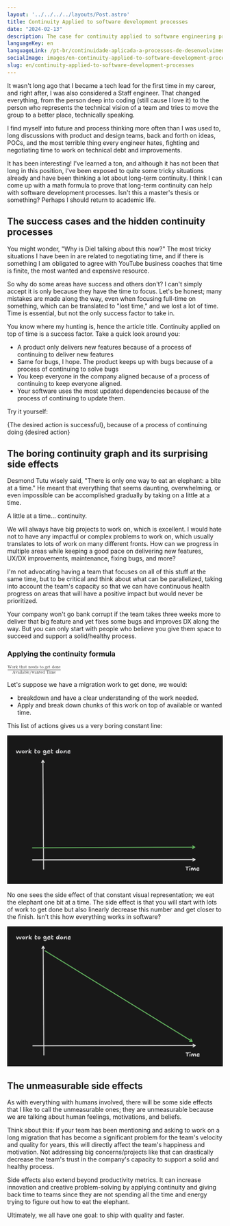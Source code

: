 ```yaml
---
layout: '../../../../layouts/Post.astro'
title: Continuity Applied to software development processes
date: "2024-02-13"
description: The case for continuity applied to software engineering processes
languageKey: en
languageLink: /pt-br/continuidade-aplicada-a-processos-de-desenvolvimento-de-software
socialImage: images/en-continuity-applied-to-software-development-processes.png
slug: en/continuity-applied-to-software-development-processes
---
```


It wasn't long ago that I became a tech lead for the first time in my career, and right after, I was also considered a Staff engineer. That changed everything, from the person deep into coding (still cause I love it) to the person who represents the technical vision of a team and tries to move the group to a better place, technically speaking. 

I find myself into future and process thinking more often than I was used to, long discussions with product and design teams, back and forth on ideas, POCs, and the most terrible thing every engineer hates, fighting and negotiating time to work on technical debt and improvements.

It has been interesting! I've learned a ton, and although it has not been that long in this position, I've been exposed to quite some tricky situations already and have been thinking a lot about long-term continuity. I think I can come up with a math formula to prove that long-term continuity can help with software development processes. Isn't this a master's thesis or something? Perhaps I should return to academic life. 

<h2 class="subtitle--separator">The success cases and the hidden continuity processes</h2>

You might wonder, "Why is Diel talking about this now?" The most tricky situations I have been in are related to negotiating time, and if there is something I am obligated to agree with YouTube business coaches that time is finite, the most wanted and expensive resource.

So why do some areas have success and others don't? I can't simply accept it is only because they have the time to focus. Let's be honest; many mistakes are made along the way, even when focusing full-time on something, which can be translated to "lost time," and we lost a lot of time. Time is essential, but not the only success factor to take in.

You know where my hunting is, hence the article title. Continuity applied on top of time is a success factor. Take a quick look around you:

- A product only delivers new features because of a process of continuing to deliver new features
- Same for bugs, I hope. The product keeps up with bugs because of a process of continuing to solve bugs
- You keep everyone in the company aligned because of a process of continuing to keep everyone aligned.
- Your software uses the most updated dependencies because of the process of continuing to update them.

Try it yourself:

{The desired action is successful}, because of a process of continuing doing {desired action}


<h2>The boring continuity graph and its surprising side effects</h2>

Desmond Tutu wisely said, "There is only one way to eat an elephant: a bite at a time." He meant that everything that seems daunting, overwhelming, or even impossible can be accomplished gradually by taking on a little at a time.

A little at a time... continuity. 

We will always have big projects to work on, which is excellent. I would hate not to have any impactful or complex problems to work on, which usually translates to lots of work on many different fronts. How can we progress in multiple areas while keeping a good pace on delivering new features, UX/DX improvements, maintenance, fixing bugs, and more?

I'm not advocating having a team that focuses on all of this stuff at the same time, but to be critical and think about what can be parallelized, taking into account the team's capacity so that we can have continuous health progress on areas that will have a positive impact but would never be prioritized. 

Your company won't go bank corrupt if the team takes three weeks more to deliver that big feature and yet fixes some bugs and improves DX along the way. But you can only start with people who believe you give them space to succeed and support a solid/healthy process.


<h3>Applying the continuity formula</h3>

<math display="inline">
  <mfrac>
    <msup>
      <mi>Work that needs to get done</mi>
    </msup>
    <mn>Available/wanted Time</mn>
  </mfrac>
</math>


Let's suppose we have a migration work to get done, we would:

 - breakdown and have a clear understanding of the work needed. 
 - Apply and break down chunks of this work on top of available or wanted time.

This list of actions gives us a very boring constant line:

<img src="/images/continuity-applied-to-software-development-processes/graph-1.png" alt="linear graph" />

No one sees the side effect of that constant visual representation; we eat the elephant one bit at a time. The side effect is that you will start with lots of work to get done but also linearly decrease this number and get closer to the finish. Isn't this how everything works in software?

<img src="/images/continuity-applied-to-software-development-processes/graph-2.png" alt="linear graph" />


<h2>The unmeasurable side effects</h2>

As with everything with humans involved, there will be some side effects that I like to call the unmeasurable ones; they are unmeasurable because we are talking about human feelings, motivations, and beliefs. 

Think about this: if your team has been mentioning and asking to work on a long migration that has become a significant problem for the team's velocity and quality for years, this will directly affect the team's happiness and motivation. Not addressing big concerns/projects like that can drastically decrease the team's trust in the company's capacity to support a solid and healthy process. 

Side effects also extend beyond productivity metrics. It can increase innovation and creative problem-solving by applying continuity and giving back time to teams since they are not spending all the time and energy trying to figure out how to eat the elephant.

Ultimately, we all have one goal: to ship with quality and faster.




